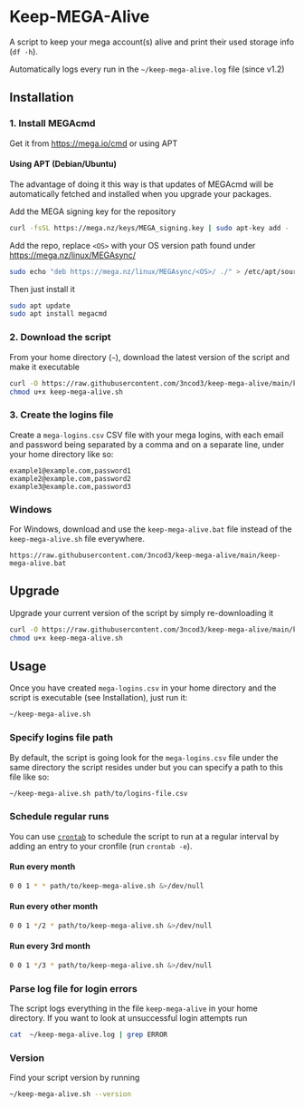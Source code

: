 # Keep-MEGA-Alive

A script to keep your mega account(s) alive and print their used storage info
(`df -h`).

Automatically logs every run in the `~/keep-mega-alive.log` file (since v1.2)
## Installation

### 1. Install MEGAcmd

Get it from https://mega.io/cmd or using APT

#### Using APT (Debian/Ubuntu)

The advantage of doing it this way is that updates of MEGAcmd will be
automatically fetched and installed when you upgrade your packages.

Add the MEGA signing key for the repository

```sh
curl -fsSL https://mega.nz/keys/MEGA_signing.key | sudo apt-key add -
```

Add the repo, replace `<OS>` with your OS version path found under
https://mega.nz/linux/MEGAsync/

```sh
sudo echo "deb https://mega.nz/linux/MEGAsync/<OS>/ ./" > /etc/apt/sources.list.d/mega-nz.list
```

Then just install it

```sh
sudo apt update
sudo apt install megacmd
```

### 2. Download the script

From your home directory (`~`), download the latest version of the script and
make it executable

```sh
curl -O https://raw.githubusercontent.com/3ncod3/keep-mega-alive/main/keep-mega-alive.sh
chmod u+x keep-mega-alive.sh
```

### 3. Create the logins file

Create a `mega-logins.csv` CSV file with your mega logins, with each email and
password being separated by a comma and on a separate line, under your home
directory like so:

```csv
example1@example.com,password1
example2@example.com,password2
example3@example.com,password3
```

### Windows

For Windows, download and use the `keep-mega-alive.bat` file instead of the
`keep-mega-alive.sh` file everywhere.

```
https://raw.githubusercontent.com/3ncod3/keep-mega-alive/main/keep-mega-alive.bat
```

## Upgrade

Upgrade your current version of the script by simply re-downloading it

```sh
curl -O https://raw.githubusercontent.com/3ncod3/keep-mega-alive/main/keep-mega-alive.sh
chmod u+x keep-mega-alive.sh
```

## Usage

Once you have created `mega-logins.csv` in your home directory and the script is
executable (see Installation), just run it:

```sh
~/keep-mega-alive.sh
```

### Specify logins file path

By default, the script is going look for the `mega-logins.csv` file under the
same directory the script resides under but you can specify a path to this file
like so:

```sh
~/keep-mega-alive.sh path/to/logins-file.csv
```

### Schedule regular runs

You can use [`crontab`](https://linux.die.net/man/5/crontab) to schedule the
script to run at a regular interval by adding an entry to your cronfile (run
`crontab -e`).

#### Run every month

```sh
0 0 1 * * path/to/keep-mega-alive.sh &>/dev/null
```

#### Run every other month

```sh
0 0 1 */2 * path/to/keep-mega-alive.sh &>/dev/null
```

#### Run every 3rd month

```sh
0 0 1 */3 * path/to/keep-mega-alive.sh &>/dev/null
```

### Parse log file for login errors

The script logs everything in the file `keep-mega-alive` in your home directory. If you want to look at unsuccessful login attempts run

```sh
cat  ~/keep-mega-alive.log | grep ERROR
```

### Version

Find your script version by running

```sh
~/keep-mega-alive.sh --version
```